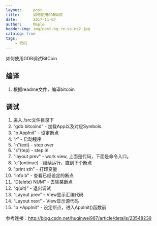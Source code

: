 ```yaml
---
layout:     post
title:      如何使用GDB调试
date:       2017-11-07
author:     Maple
header-img: img/post-bg-re-vs-ng2.jpg
catalog: true
tags:
    - 代码
---
```

如何使用GDB调试BitCoin

## 编译
1. 根据readme文件，编译bitcoin

## 调试
1. 进入./src文件目录下
2. “gdb bitcoind” - 加载App以及对应Symbols.
3. "b AppInit" - 设定断点
4. “r” - 启动程序
5. “n”(ext) - step over
6. "s"(tep) - step in
7. "layout prev" - work view, 上面是代码，下面是命令入口。
8. “c”(ontinue) - 继续运行，直到下个断点
9. "print sth" - 打印变量
10. “info b” - 查看已经设定的断点
11. “D(elete) NUM” - 去除某断点
12. "q(uit)" - 退出调试
13. “Layout prev” - View显示汇编代码
14. “Layout next” - View显示源代码
15. "b *AppInit" - 设定断点，进入AppInit()函数前

参考连接：http://blog.csdn.net/huqinwei987/article/details/23548239
